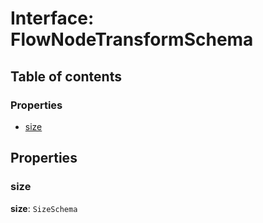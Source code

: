 # Interface: FlowNodeTransformSchema

## Table of contents

### Properties

* [size](/auto-docs/document/interfaces/FlowNodeTransformSchema.md#size)

## Properties

### size

**size**: `SizeSchema`
